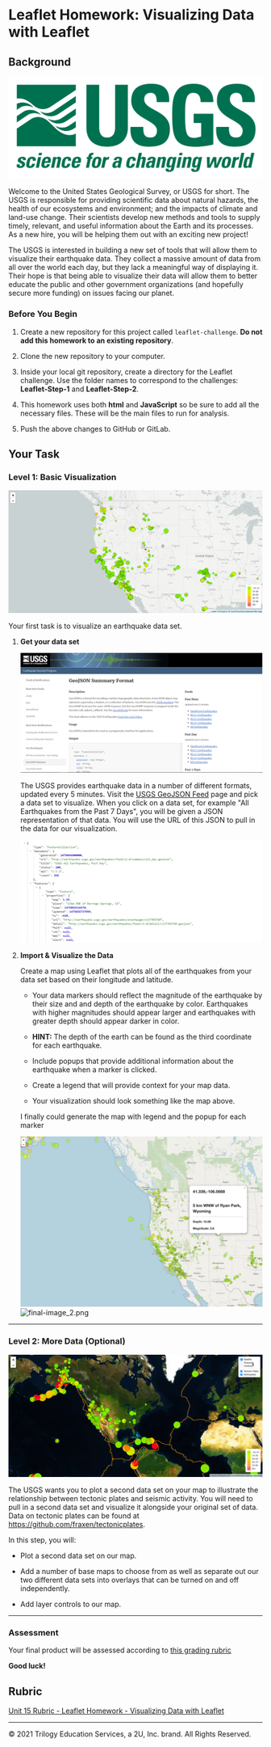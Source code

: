 # Leaflet Homework: Visualizing Data with Leaflet

## Background

![1-Logo](images/1-Logo.png)

Welcome to the United States Geological Survey, or USGS for short. The USGS is responsible for providing scientific data about natural hazards, the health of our ecosystems and environment; and the impacts of climate and land-use change. Their scientists develop new methods and tools to supply timely, relevant, and useful information about the Earth and its processes. As a new hire, you will be helping them out with an exciting new project!

The USGS is interested in building a new set of tools that will allow them to visualize their earthquake data. They collect a massive amount of data from all over the world each day, but they lack a meaningful way of displaying it. Their hope is that being able to visualize their data will allow them to better educate the public and other government organizations (and hopefully secure more funding) on issues facing our planet.

### Before You Begin

1. Create a new repository for this project called `leaflet-challenge`. **Do not add this homework to an existing repository**.

2. Clone the new repository to your computer.

3. Inside your local git repository, create a directory for the Leaflet challenge. Use the folder names to correspond to the challenges: **Leaflet-Step-1** and **Leaflet-Step-2**.

4. This homework uses both **html** and **JavaScript** so be sure to add all the necessary files. These will be the main files to run for analysis.

5. Push the above changes to GitHub or GitLab.

## Your Task

### Level 1: Basic Visualization

![2-BasicMap](images/2-BasicMap.png)

Your first task is to visualize an earthquake data set.

1. **Get your data set**

   ![3-Data](images/3-Data.png)

   The USGS provides earthquake data in a number of different formats, updated every 5 minutes. Visit the [USGS GeoJSON Feed](http://earthquake.usgs.gov/earthquakes/feed/v1.0/geojson.php) page and pick a data set to visualize. When you click on a data set, for example "All Earthquakes from the Past 7 Days", you will be given a JSON representation of that data. You will use the URL of this JSON to pull in the data for our visualization.

   ![4-JSON](images/4-JSON.png)

2. **Import & Visualize the Data**

   Create a map using Leaflet that plots all of the earthquakes from your data set based on their longitude and latitude.

   * Your data markers should reflect the magnitude of the earthquake by their size and and depth of the earthquake by color. Earthquakes with higher magnitudes should appear larger and earthquakes with greater depth should appear darker in color.

   * **HINT:** The depth of the earth can be found as the third coordinate for each earthquake.

   * Include popups that provide additional information about the earthquake when a marker is clicked.

   * Create a legend that will provide context for your map data.

   * Your visualization should look something like the map above.

   I finally could generate the map with legend and the popup for each marker

   ![final-image.png](images/final-image.png)
   ![final-image_2.png](final-image_2.png)

- - -

### Level 2: More Data (Optional)

![5-Advanced](images/5-Advanced.png)

The USGS wants you to plot a second data set on your map to illustrate the relationship between tectonic plates and seismic activity. You will need to pull in a second data set and visualize it alongside your original set of data. Data on tectonic plates can be found at <https://github.com/fraxen/tectonicplates>.

In this step, you will:

* Plot a second data set on our map.

* Add a number of base maps to choose from as well as separate out our two different data sets into overlays that can be turned on and off independently.

* Add layer controls to our map.

- - -

### Assessment

Your final product will be assessed according to [this grading rubric](Leaflet_Grading_Rubric.pdf)

**Good luck!**

## Rubric

[Unit 15 Rubric - Leaflet Homework - Visualizing Data with Leaflet](https://docs.google.com/document/d/1kDNeT4a54ik_AZrHYN3LmVMqH0hDuiwbK2h5lHNxumQ/edit?usp=sharing)

___
© 2021  Trilogy Education Services, a 2U, Inc. brand. All Rights Reserved.	
